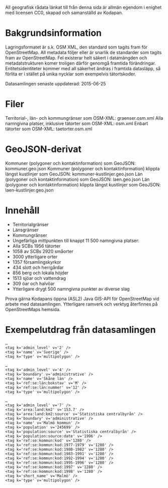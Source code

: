 All geografisk rådata länkat till från denna sida är allmän egendom i enighet med licensen CC0, skapad och samanställd av Kodapan.

# Bakgrundsinformation


Lagringsformatet är s.k. OSM XML, den standard som tagits fram för OpenStreetMap. All metadata följer eller är snarlik de standarder som tagits fram av OpenStreetMap. Fel existerar helt säkert i datamängden och metadatstrukturen komer troligen därför genomgå framtida förändringar. Entitetsidentiteter kommer med all säkerhet ändras i framtida datasläpp, så förlita er i stället på unika nycklar som exempelvis tätortskoder.

Datasamlingen senaste uppdaterad: 2015-06-25

# Filer
Territorial-, län- och kommungränser som OSM-XML: graenser.osm.xml 
Alla namngivna platser, inklusive tätorter som OSM-XML: osm.xml 
Enbart tätorter som OSM-XML: taetorter.osm.xml 

# GeoJSON-derivat
Kommuner (polygoner och kontaktinformation) som GeoJSON: kommuner.geo.json 
Kommuner (polygoner och kontaktinformation) klippta längst kustlinjer som GeoJSON: kommuner-kustlinjer.geo.json 
Län (polygoner och kontaktinformation) som GeoJSON: laen.geo.json 
Län (polygoner och kontaktinformation) klippta längst kustlinjer som GeoJSON: laen-kustlinjer.geo.json 

# Innehåll

* Territorialgränser
* Länsgränser
* Kommungränser
* Ungefärliga mittpunkten till knappt 11 500 namngivna platser:
* Alla SCBs 1956 tätorter
* 1058 av SCBs 2920 småorter
* 3000 ytterligare orter
* 1357 församlingskyrkor
* 434 slott och herrgårdar
* 856 berg och lokala höjder
* 1513 sjöar och vattendrag
* 309 öar och halvöar
* Ytterligare drygt 500 namngivna punkter av diverse slag


Prova gärna Kodapans öppna (ASL2) Java GIS-API för OpenStreetMap vid arbete med datasamlingen.
Ytterligare ramverk och verktyg återfinnes på OpenStreetMaps hemsida.

# Exempelutdrag från datasamlingen

    …
    <tag k='admin_level' v='2' />
    <tag k='name' v='Sverige' />
    <tag k='type' v='multipolygon' />
  </relation>

    …
    <tag k='admin_level' v='4' />
    <tag k='boundary' v='administrative' />
    <tag k='name' v='Skåne län' />
    <tag k='ref:se:län:bokstav' v='M' />
    <tag k='ref:se:län:nummer' v='12' />
    <tag k='type' v='multipolygon' />
  </relation>

    …
    <tag k='admin_level' v='7' />
    <tag k='area:land:km2' v='153.7' />
    <tag k='area:land:km2:source' v='Statistiska centralbyrån' />
    <tag k='boundary' v='administrative' />
    <tag k='name' v='Malmö kommun' />
    <tag k='population' v='245699' />
    <tag k='population:source' v='Statistiska centralbyrån' />
    <tag k='population:source:date' v='1996' />
    <tag k='ref:se:kommun:kod' v='1280' />
    <tag k='ref:se:kommun:kod:1977-1979' v='1280' />
    <tag k='ref:se:kommun:kod:1980-1982' v='1280' />
    <tag k='ref:se:kommun:kod:1983-1991' v='1280' />
    <tag k='ref:se:kommun:kod:1992-1994' v='1280' />
    <tag k='ref:se:kommun:kod:1995-1996' v='1280' />
    <tag k='ref:se:kommun:kod:1997' v='1280' />
    <tag k='ref:se:kommun:kod:1998' v='1280' />
    <tag k='short_name' v='Malmö' />
    <tag k='type' v='multipolygon' />
  </relation>

  <node id='-10047' lat='55.59029766127' lon='13.00766274703' >
    <tag k='name' v='Malmö' />
    <tag k='place' v='city' />
    <tag k='ref:se:kommun:centralort' v='yes' />
    <tag k='ref:se:scb:tätort:kod' v='T3604' />
    <tag k='population' v='270214' />
    <tag k='population:source' v='Statistiska centralbyrån' />
    <tag k='population:source:date' v='2010-12-31' />
  </node>
  
  <node id='-11296' lat='55.54037598237' lon='13.04697644572' >
    <tag k='name' v='Lockarp' />
    <tag k='place' v='hamlet' />
    <tag k='ref:se:scb:småort:kod' v='S3541' />
    <tag k='population' v='54' />
    <tag k='population:source' v='Statistiska centralbyrån' />
    <tag k='population:source:date' v='2010-12-31' />
    <tag k='area:land:km2' v='0.13' />
    <tag k='area:land:km2:source' v='Statistiska centralbyrån' />
    <tag k='area:land:km2:source:date' v='2010-12-31' />
  </node>

  <node id='-8856' lat='67.89960152553' lon='18.43996756825' >
    <tag k='ele' v='2111' />
    <tag k='name' v='Kebnekaise' />
    <tag k='natural' v='peak' />
    <tag k='reg_name' v='Giebnegaisi' />
  </node>

  <node id='-3806' lat='58.95171219559' lon='13.61183054168' >
    <tag k='name' v='Vänern' />
    <tag k='natural' v='water' />
  </node>

  <node id='-5174' lat='61.15550537346' lon='13.12195900406' >
    <tag k='building' v='church' />
    <tag k='name' v='Sälens fjällkyrka' />
  </node>

  <node id='-10586' lat='59.65296800975' lon='17.93262322615' >
    <tag k='aeroway' v='aerodrome' />
    <tag k='name' v='Arlanda' />
  </node>

  <node id='-4917' lat='62.2185728507' lon='12.5053349643' >
    <tag k='name' v='Storrödtjämstugan' />
    <tag k='tourism' v='alpine_hut' />
  </node>


